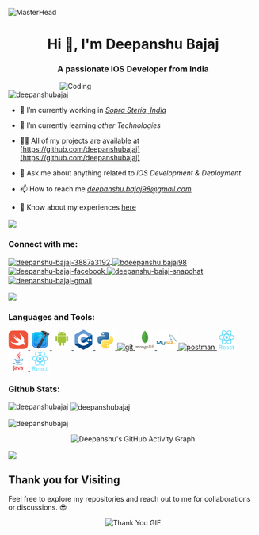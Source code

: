 
<!--

## Hi there 👋

**deepanshubajaj/deepanshubajaj** is a ✨ _special_ ✨ repository because its `README.md` (this file) appears on your GitHub profile.

Here are some ideas to get you started:

- 🔭 I’m currently working on ...
- 🌱 I’m currently learning ...
- 👯 I’m looking to collaborate on ...
- 🤔 I’m looking for help with ...
- 💬 Ask me about ...
- 📫 How to reach me: ...
- 😄 Pronouns: ...
- ⚡ Fun fact: ...
-->

![MasterHead](https://camo.githubusercontent.com/4c3fd71b359cd5dfadc21247cde8f16ecbe5d41db8ac79ef28e3091ab02a8bef/68747470733a2f2f6d69722d73332d63646e2d63662e626568616e63652e6e65742f70726f6a6563745f6d6f64756c65732f6d61785f313230302f3831626234623136353638343031392e363430623630333864313333652e676966)

<h1 align="center">Hi 👋, I'm Deepanshu Bajaj</h1>
<h3 align="center">A passionate iOS Developer from India</h3>

<img align="right" alt="Coding" width="400" src="https://camo.githubusercontent.com/6f59e9c1892caa0fda30d8f3aaf001329ab0255b4afd48d42e1c4ccc4d988f7d/68747470733a2f2f696d672e6672656570696b2e636f6d2f7072656d69756d2d766563746f722f757463682d6d616e2d7669657765642d66726f6d2d736964652d626568696e642d6c6170746f702d30322d636f70792d352d30315f3936313330372d313138352e6a7067">

<p align="left"> 
  <img src="https://komarev.com/ghpvc/?username=deepanshubajaj&label=Profile%20views&color=0e75b6&style=flat" alt="deepanshubajaj" /> 
</p>

- 🔭 I’m currently working in <a href="https://www.soprasteria.in/" target="_blank">*Sopra Steria, India*</a>

- 🌱 I’m currently learning *other Technologies*

- 👨‍💻 All of my projects are available at [https://github.com/deepanshubajaj](https://github.com/deepanshubajaj)

- 💬 Ask me about anything related to *iOS Development & Deployment*

- 📫 How to reach me *<deepanshu.bajaj98@gmail.com>*

- 📄 Know about my experiences [here](https://drive.google.com/file/d/1wGTWFyBLyeGQ-a7dfsdQt6cAO6VNXE32/view?usp=sharing)

<img align="center" src="https://user-images.githubusercontent.com/73097560/115834477-dbab4500-a447-11eb-908a-139a6edaec5c.gif"/>

<h3 align="left">Connect with me:</h3>
<p align="left">

  <!-- Linkdin -->
  <a href="https://www.linkedin.com/in/deepanshu-bajaj-3887a3192/" target="blank">
    <img align="center" src="https://raw.githubusercontent.com/rahuldkjain/github-profile-readme-generator/master/src/images/icons/Social/linked-in-alt.svg" alt="deepanshu-bajaj-3887a3192" height="30" width="40" />
  </a>

  <!-- Instagram -->
  <a href="https://www.instagram.com/deepanshu.bajaj98/" target="blank">
    <img align="center" src="https://raw.githubusercontent.com/rahuldkjain/github-profile-readme-generator/master/src/images/icons/Social/instagram.svg" alt="bdeepanshu.bajaj98" height="30" width="40" />
  </a>

  <!-- Facebook -->
  <a href="https://www.facebook.com/share/19reqx7n8H/?mibextid=wwXIfr" target="blank">
    <img align="center" src="https://raw.githubusercontent.com/rahuldkjain/github-profile-readme-generator/master/src/images/icons/Social/facebook.svg" alt="deepanshu-bajaj-facebook" height="30" width="40" />
  </a>

  <!-- Snapchat -->
  <a href="https://snapchat.com/t/UojtxmwL" target="blank">
    <img align="center" src="https://raw.githubusercontent.com/rahuldkjain/github-profile-readme-generator/master/src/images/icons/Social/snapchat.svg" alt="deepanshu-bajaj-snapchat" height="30" width="40" />
  </a>

  <!-- Gmail with Subject -->
  <a href="mailto:deepanshu.bajaj98@gmail.com?subject=Hey Deepanshu! Got You Connected from Github" target="blank">
    <img align="center" src="https://upload.wikimedia.org/wikipedia/commons/7/7e/Gmail_icon_%282020%29.svg" alt="deepanshu-bajaj-gmail" width="40" height="40" />
  </a>

</p>

<img align="center" src="https://user-images.githubusercontent.com/73097560/115834477-dbab4500-a447-11eb-908a-139a6edaec5c.gif"/>

<h3 align="left">Languages and Tools:</h3>
<p align="left">

  <!-- Swift -->
  <a href="https://developer.apple.com/swift/" target="_blank" rel="noreferrer">
    <img src="https://raw.githubusercontent.com/devicons/devicon/master/icons/swift/swift-original.svg" alt="swift" width="40" height="40"/>
  </a>

  <!-- Xcode -->
  <a href="https://developer.apple.com/xcode/" target="_blank" rel="noreferrer">
    <img src="https://raw.githubusercontent.com/devicons/devicon/master/icons/xcode/xcode-original.svg" alt="xcode" width="40" height="40"/>
  </a>
  
  <!-- Android -->
  <a href="https://developer.android.com" target="_blank" rel="noreferrer">
    <img src="https://raw.githubusercontent.com/devicons/devicon/master/icons/android/android-original-wordmark.svg" alt="android" width="40" height="40"/>
  </a>
  
  <!-- C++ -->
  <a href="https://www.w3schools.com/cpp/" target="_blank" rel="noreferrer">
    <img src="https://raw.githubusercontent.com/devicons/devicon/master/icons/cplusplus/cplusplus-original.svg" alt="cplusplus" width="40" height="40"/>
  </a>
  
  <!-- Python -->
  <a href="https://www.python.org" target="_blank" rel="noreferrer">
    <img src="https://raw.githubusercontent.com/devicons/devicon/master/icons/python/python-original.svg" alt="python" width="40" height="40"/>
  </a>
  
  <!-- Git -->
  <a href="https://git-scm.com/" target="_blank" rel="noreferrer">
    <img src="https://www.vectorlogo.zone/logos/git-scm/git-scm-icon.svg" alt="git" width="40" height="40"/>
  </a>
  
  <!-- MongoDB -->
  <a href="https://www.mongodb.com/" target="_blank" rel="noreferrer">
    <img src="https://raw.githubusercontent.com/devicons/devicon/master/icons/mongodb/mongodb-original-wordmark.svg" alt="mongodb" width="40" height="40"/>
  </a>
  
  <!-- MySQL -->
  <a href="https://www.mysql.com/" target="_blank" rel="noreferrer">
    <img src="https://raw.githubusercontent.com/devicons/devicon/master/icons/mysql/mysql-original-wordmark.svg" alt="mysql" width="40" height="40"/>
  </a>
  
  <!-- Postman -->
  <a href="https://postman.com" target="_blank" rel="noreferrer">
    <img src="https://www.vectorlogo.zone/logos/getpostman/getpostman-icon.svg" alt="postman" width="40" height="40"/>
  </a>
  
  <!-- React -->
  <a href="https://reactjs.org/" target="_blank" rel="noreferrer">
    <img src="https://raw.githubusercontent.com/devicons/devicon/master/icons/react/react-original-wordmark.svg" alt="react" width="40" height="40"/>
  </a>

  <!-- Java -->
  <a href="https://www.java.com/" target="_blank" rel="noreferrer">
    <img src="https://raw.githubusercontent.com/devicons/devicon/master/icons/java/java-original-wordmark.svg" alt="java" width="40" height="40"/>
  </a>

  <!-- React Native -->
  <a href="https://reactnative.dev/" target="_blank" rel="noreferrer">
    <img src="https://raw.githubusercontent.com/devicons/devicon/master/icons/react/react-original-wordmark.svg" alt="react-native" width="40" height="40"/>
  </a>

</p>

<h3 align="left">Github Stats:</h3>
<p align="left">
  <!-- Languages and Tools Section (same as before) -->
</p>

<!-- Top Languages Card -->
<p>
  <img align="left" src="https://github-readme-stats.vercel.app/api/top-langs?username=deepanshubajaj&show_icons=true&locale=en&layout=compact" alt="deepanshubajaj" />
</p>

<!-- GitHub Stats Card -->
<p>&nbsp;<img align="center" src="https://github-readme-stats.vercel.app/api?username=deepanshubajaj&show_icons=true&locale=en" alt="deepanshubajaj" /></p>

<!-- Streak Stats -->
<p>
  <img align="center" src="https://github-readme-streak-stats.herokuapp.com/?user=deepanshubajaj&" alt="deepanshubajaj" />
</p>

<!-- Contribution Graph -->
<p align="center">
  <img src="https://github-readme-activity-graph.cyclic.app/graph?username=deepanshubajaj&theme=react&hide_border=true" alt="Deepanshu's GitHub Activity Graph"/>
</p>

<!-- Animated GIF -->
<img align="center" src="https://user-images.githubusercontent.com/73097560/115834477-dbab4500-a447-11eb-908a-139a6edaec5c.gif"/>

## Thank you for Visiting

Feel free to explore my repositories and reach out to me for collaborations or discussions. 😎

<p align="center">
  <img src="https://user-images.githubusercontent.com/74038190/235224431-e8c8c12e-6826-47f1-89fb-2ddad83b3abf.gif" alt="Thank You GIF"/>
</p>
